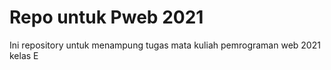# Repo untuk Pweb 2021
Ini repository untuk menampung tugas mata kuliah pemrograman web 2021 kelas E
